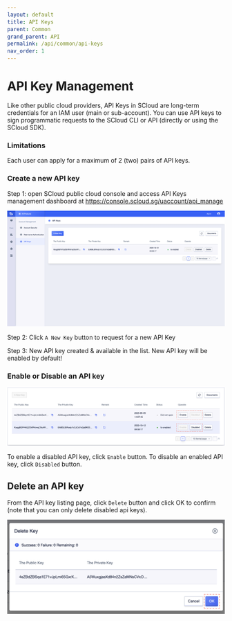 ```yaml
---
layout: default
title: API Keys
parent: Common
grand_parent: API
permalink: /api/common/api-keys
nav_order: 1
---
```

# API Key Management
Like other public cloud providers, API Keys in SCloud are long-term credentials for an IAM user (main or sub-account). You can use API keys to sign programmatic requests to the SCloud CLI or API (directly or using the SCloud SDK).

### Limitations

Each user can apply for a maximum of 2 (two) pairs of API keys. 

### Create a new API key

Step 1: open SCloud public cloud console and access API Keys management dashboard at https://console.scloud.sg/uaccount/api_manage

![1](/assets/images/public-cloud-user-guides/guide-16.png)

Step 2: Click `A New Key` button to request for a new API Key

Step 3: New API key created & available in the list. New API key will be enabled by default!

### Enable or Disable an API key

![1](/assets/images/public-cloud-user-guides/guide-17.png)

To enable a disabled API key, click `Enable` button.
To disable an enabled API key, click `Disabled` button.

## Delete an API key

From the API key listing page, click `Delete` button and click OK to confirm (note that you can only delete disabled api keys).

![1](/assets/images/public-cloud-user-guides/guide-18.png)


